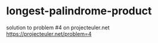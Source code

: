 # longest-palindrome-product
solution to problem #4 on projecteuler.net
https://projecteuler.net/problem=4

